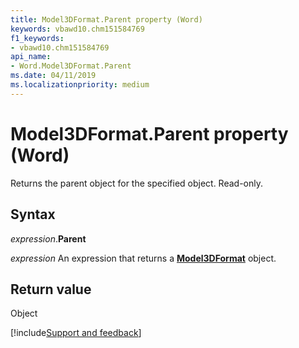 ```yaml
---
title: Model3DFormat.Parent property (Word)
keywords: vbawd10.chm151584769
f1_keywords:
- vbawd10.chm151584769
api_name:
- Word.Model3DFormat.Parent
ms.date: 04/11/2019
ms.localizationpriority: medium
---
```



# Model3DFormat.Parent property (Word)

Returns the parent object for the specified object. Read-only.


## Syntax

_expression_.**Parent**

_expression_ An expression that returns a **[Model3DFormat](Word.Model3DFormat.md)** object.


## Return value

Object




[!include[Support and feedback](~/includes/feedback-boilerplate.md)]